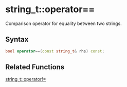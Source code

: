 
# string_t::operator==

Comparison operator for equality between two strings.

## Syntax

```cpp
bool operator==(const string_t& rhs) const;
```

## Related Functions

[string_t::operator!=](https://github.com/RandyGaul/cute_framework/blob/master/doc/string/strpool/operator!=.md)  
